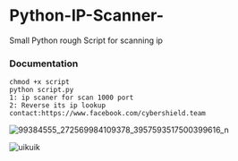 # Python-IP-Scanner-
Small Python rough Script for scanning ip
### **Documentation**

```
chmod +x script
python script.py
1: ip scaner for scan 1000 port 
2: Reverse its ip lookup
contact:https://www.facebook.com/cybershield.team
```


![99384555_272569984109378_3957593517500399616_n](https://user-images.githubusercontent.com/46874220/82833632-6ae45d00-9e73-11ea-807e-71d6d2aa894c.png)


![uikuik](https://user-images.githubusercontent.com/46874220/82830798-8f3c3b80-9e6b-11ea-91a1-c91c12461448.PNG)
